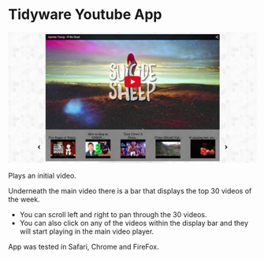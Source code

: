 # Tidyware Youtube App

![Alt text](https://github.com/okahara/Tidyware/blob/master/tidyware.png)

<p>Plays an initial video.</p>
<p>Underneath the main video there is a bar that displays the top 30 videos of the week.</p>
<ul>
  <li>You can scroll left and right to pan through the 30 videos.</li>
  <li>You can also click on any of the videos within the display bar and they will start playing in the main video player.</li>
</ul>

<p>App was tested in Safari, Chrome and FireFox.</p>
